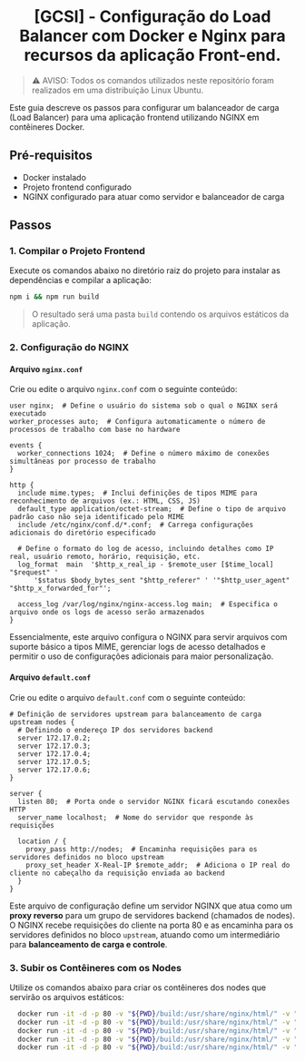 <h1 align="center">[GCSI] - Configuração do Load Balancer com Docker e Nginx para recursos da aplicação Front-end.</h1>

> ⚠️ AVISO: Todos os comandos utilizados neste repositório foram realizados em uma distribuição Linux Ubuntu.

Este guia descreve os passos para configurar um balanceador de carga (Load Balancer) para uma aplicação frontend utilizando NGINX em contêineres Docker.

## Pré-requisitos
- Docker instalado
- Projeto frontend configurado
- NGINX configurado para atuar como servidor e balanceador de carga

## Passos

### 1. Compilar o Projeto Frontend

Execute os comandos abaixo no diretório raiz do projeto para instalar as dependências e compilar a aplicação:

```bash
npm i && npm run build
```

> O resultado será uma pasta `build` contendo os arquivos estáticos da aplicação.

### 2. Configuração do NGINX

#### Arquivo `nginx.conf`

Crie ou edite o arquivo `nginx.conf` com o seguinte conteúdo:
```nginx
user nginx;  # Define o usuário do sistema sob o qual o NGINX será executado
worker_processes auto;  # Configura automaticamente o número de processos de trabalho com base no hardware

events {
  worker_connections 1024;  # Define o número máximo de conexões simultâneas por processo de trabalho
}

http {
  include mime.types;  # Inclui definições de tipos MIME para reconhecimento de arquivos (ex.: HTML, CSS, JS)
  default_type application/octet-stream;  # Define o tipo de arquivo padrão caso não seja identificado pelo MIME
  include /etc/nginx/conf.d/*.conf;  # Carrega configurações adicionais do diretório especificado

  # Define o formato do log de acesso, incluindo detalhes como IP real, usuário remoto, horário, requisição, etc.
  log_format  main  '$http_x_real_ip - $remote_user [$time_local] "$request" '
      '$status $body_bytes_sent "$http_referer" ' '"$http_user_agent" "$http_x_forwarded_for"';

  access_log /var/log/nginx/nginx-access.log main;  # Especifica o arquivo onde os logs de acesso serão armazenados
}
```

Essencialmente, este arquivo configura o NGINX para servir arquivos com suporte básico a tipos MIME, gerenciar logs de acesso detalhados e permitir o uso de configurações adicionais para maior personalização.

#### Arquivo `default.conf`

Crie ou edite o arquivo `default.conf` com o seguinte conteúdo:
```nginx
# Definição de servidores upstream para balanceamento de carga
upstream nodes {
  # Definindo o endereço IP dos servidores backend
  server 172.17.0.2;  
  server 172.17.0.3;  
  server 172.17.0.4;  
  server 172.17.0.5; 
  server 172.17.0.6;  
}

server {
  listen 80;  # Porta onde o servidor NGINX ficará escutando conexões HTTP
  server_name localhost;  # Nome do servidor que responde às requisições

  location / {
    proxy_pass http://nodes;  # Encaminha requisições para os servidores definidos no bloco upstream
    proxy_set_header X-Real-IP $remote_addr;  # Adiciona o IP real do cliente no cabeçalho da requisição enviada ao backend
  }
}

```
Este arquivo de configuração define um servidor NGINX que atua como um **proxy reverso** para um grupo de servidores backend (chamados de nodes).
O NGINX recebe requisições do cliente na porta 80 e as encaminha para os servidores definidos no bloco `upstream`, atuando como um intermediário para **balanceamento de carga e controle**.

### 3. Subir os Contêineres com os Nodes

Utilize os comandos abaixo para criar os contêineres dos nodes que servirão os arquivos estáticos:
```bash
  docker run -it -d -p 80 -v "${PWD}/build:/usr/share/nginx/html/" -v "${PWD}/nginx.conf:/etc/nginx/nginx.conf" --name node1 nginx:alpine
  docker run -it -d -p 80 -v "${PWD}/build:/usr/share/nginx/html/" -v "${PWD}/nginx.conf:/etc/nginx/nginx.conf" --name node2 nginx:alpine
  docker run -it -d -p 80 -v "${PWD}/build:/usr/share/nginx/html/" -v "${PWD}/nginx.conf:/etc/nginx/nginx.conf" --name node3 nginx:alpine
  docker run -it -d -p 80 -v "${PWD}/build:/usr/share/nginx/html/" -v "${PWD}/nginx.conf:/etc/nginx/nginx.conf" --name node4 nginx:alpine
  docker run -it -d -p 80 -v "${PWD}/build:/usr/share/nginx/html/" -v "${PWD}/nginx.conf:/etc/nginx/nginx.conf" --name node5 nginx:alpine
```
